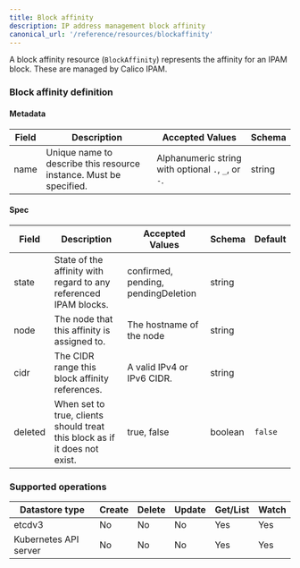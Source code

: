 ```yaml
---
title: Block affinity
description: IP address management block affinity
canonical_url: '/reference/resources/blockaffinity'
---
```


A block affinity resource (`BlockAffinity`) represents the affinity for an IPAM block. These are managed by Calico IPAM.

### Block affinity definition

#### Metadata

| Field       | Description                 | Accepted Values   | Schema |
|-------------|-----------------------------|-------------------|--------|
| name        | Unique name to describe this resource instance. Must be specified.| Alphanumeric string with optional `.`, `_`, or `-`. | string |

#### Spec

| Field       | Description                 | Accepted Values   | Schema | Default    |
|-------------|-----------------------------|-------------------|--------|------------|
| state       | State of the affinity with regard to any referenced IPAM blocks. | confirmed, pending, pendingDeletion | string | |
| node        | The node that this affinity is assigned to. | The hostname of the node | string | |
| cidr        | The CIDR range this block affinity references. | A valid IPv4 or IPv6 CIDR. | string | |
| deleted     | When set to true, clients should treat this block as if it does not exist. | true, false | boolean | `false` |

### Supported operations

| Datastore type        | Create     | Delete    | Update  | Get/List | Watch |
|-----------------------|------------|-----------|---------|----------|-------|
| etcdv3                | No         | No        | No      | Yes      | Yes   |
| Kubernetes API server | No         | No        | No      | Yes      | Yes   |
